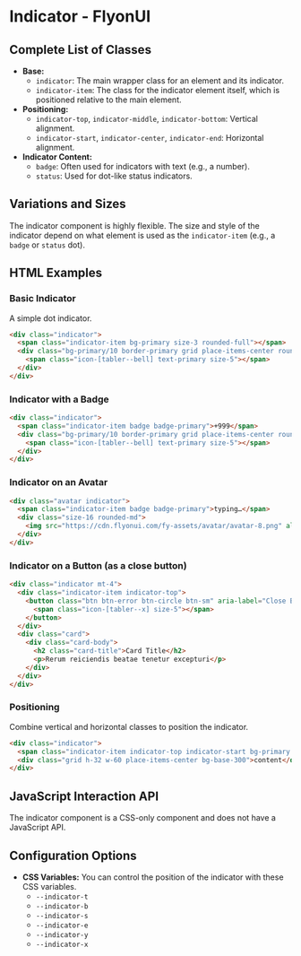 # Indicator - FlyonUI

## Complete List of Classes
- **Base:**
  - `indicator`: The main wrapper class for an element and its indicator.
  - `indicator-item`: The class for the indicator element itself, which is positioned relative to the main element.
- **Positioning:**
  - `indicator-top`, `indicator-middle`, `indicator-bottom`: Vertical alignment.
  - `indicator-start`, `indicator-center`, `indicator-end`: Horizontal alignment.
- **Indicator Content:**
  - `badge`: Often used for indicators with text (e.g., a number).
  - `status`: Used for dot-like status indicators.

## Variations and Sizes
The indicator component is highly flexible. The size and style of the indicator depend on what element is used as the `indicator-item` (e.g., a `badge` or `status` dot).

## HTML Examples

### Basic Indicator
A simple dot indicator.
```html
<div class="indicator">
  <span class="indicator-item bg-primary size-3 rounded-full"></span>
  <div class="bg-primary/10 border-primary grid place-items-center rounded-md border p-3">
    <span class="icon-[tabler--bell] text-primary size-5"></span>
  </div>
</div>
```

### Indicator with a Badge
```html
<div class="indicator">
  <span class="indicator-item badge badge-primary">+999</span>
  <div class="bg-primary/10 border-primary grid place-items-center rounded-md border p-3">
    <span class="icon-[tabler--bell] text-primary size-5"></span>
  </div>
</div>
```

### Indicator on an Avatar
```html
<div class="avatar indicator">
  <span class="indicator-item badge badge-primary">typing…</span>
  <div class="size-16 rounded-md">
    <img src="https://cdn.flyonui.com/fy-assets/avatar/avatar-8.png" alt="avatar" />
  </div>
</div>
```

### Indicator on a Button (as a close button)
```html
<div class="indicator mt-4">
  <div class="indicator-item indicator-top">
    <button class="btn btn-error btn-circle btn-sm" aria-label="Close Button Indicator">
      <span class="icon-[tabler--x] size-5"></span>
    </button>
  </div>
  <div class="card">
    <div class="card-body">
      <h2 class="card-title">Card Title</h2>
      <p>Rerum reiciendis beatae tenetur excepturi</p>
    </div>
  </div>
</div>
```

### Positioning
Combine vertical and horizontal classes to position the indicator.
```html
<div class="indicator">
  <span class="indicator-item indicator-top indicator-start bg-primary size-3 rounded-full"></span>
  <div class="grid h-32 w-60 place-items-center bg-base-300">content</div>
</div>
```

## JavaScript Interaction API
The indicator component is a CSS-only component and does not have a JavaScript API.

## Configuration Options
- **CSS Variables:** You can control the position of the indicator with these CSS variables.
  - `--indicator-t`
  - `--indicator-b`
  - `--indicator-s`
  - `--indicator-e`
  - `--indicator-y`
  - `--indicator-x`